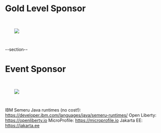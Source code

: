 # Gold Level Sponsor

<img src="images/jfrog.png" style="border:none; box-shadow:none; margin: 30px; background:white;"/>

--section--
# Event Sponsor

<img src="images/ibm.jpg" style="border:none; box-shadow:none; margin: 30px; background:white;"/>

IBM Semeru Java runtimes (no cost!): https://developer.ibm.com/languages/java/semeru-runtimes/
Open Liberty: https://openliberty.io
MicroProfile: https://microprofile.io
Jakarta EE: https://jakarta.ee


